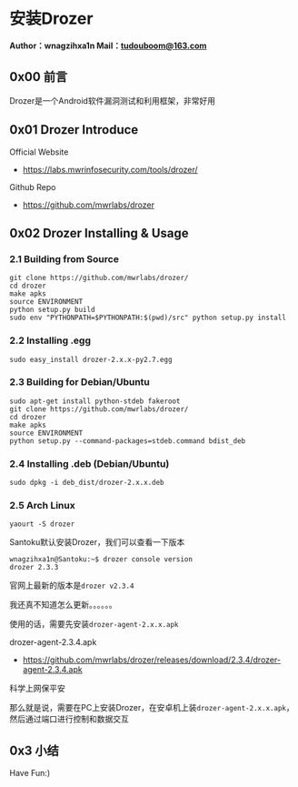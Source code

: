 # 安装Drozer

**Author：wnagzihxa1n
Mail：tudouboom@163.com**

## 0x00 前言
Drozer是一个Android软件漏洞测试和利用框架，非常好用

## 0x01 Drozer Introduce
Official Website
- https://labs.mwrinfosecurity.com/tools/drozer/

Github Repo
- https://github.com/mwrlabs/drozer

## 0x02 Drozer Installing & Usage
### 2.1 Building from Source
```
git clone https://github.com/mwrlabs/drozer/
cd drozer
make apks
source ENVIRONMENT
python setup.py build
sudo env "PYTHONPATH=$PYTHONPATH:$(pwd)/src" python setup.py install
```

### 2.2 Installing .egg
```
sudo easy_install drozer-2.x.x-py2.7.egg
```

### 2.3 Building for Debian/Ubuntu
```
sudo apt-get install python-stdeb fakeroot
git clone https://github.com/mwrlabs/drozer/
cd drozer
make apks
source ENVIRONMENT
python setup.py --command-packages=stdeb.command bdist_deb
```

### 2.4 Installing .deb (Debian/Ubuntu)
```
sudo dpkg -i deb_dist/drozer-2.x.x.deb
```

### 2.5 Arch Linux
```
yaourt -S drozer
```

Santoku默认安装Drozer，我们可以查看一下版本
```
wnagzihxa1n@Santoku:~$ drozer console version
drozer 2.3.3
```

官网上最新的版本是`drozer v2.3.4`

我还真不知道怎么更新。。。。。。

使用的话，需要先安装`drozer-agent-2.x.x.apk`

drozer-agent-2.3.4.apk
- https://github.com/mwrlabs/drozer/releases/download/2.3.4/drozer-agent-2.3.4.apk

科学上网保平安

那么就是说，需要在PC上安装Drozer，在安卓机上装`drozer-agent-2.x.x.apk`，然后通过端口进行控制和数据交互

## 0x3 小结
Have Fun:)